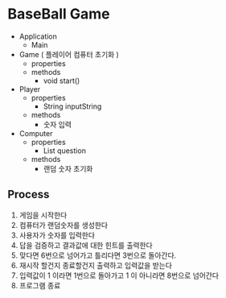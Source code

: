# BaseBall Game

* Application
  * Main
* Game ( 플레이어 컴퓨터 초기화 )
  * properties
  * methods
    * void start()
* Player
  * properties
    * String inputString
  * methods
    * 숫자 입력
* Computer
  * properties
    * List<Integer> question
  * methods
    * 랜덤 숫자 초기화 

## Process
1. 게임을 시작한다
2. 컴퓨터가 랜덤숫자를 생성한다
3. 사용자가 숫자를 입력한다
4. 답을 검증하고 결과값에 대한 힌트를 출력한다
5. 맞다면 6번으로 넘어가고 틀리다면 3번으로 돌아간다.
6. 재시작 할건지 종료할건지 출력하고 입력값을 받는다
7. 입력값이 1 이라면 1번으로 돌아가고 1 이 아니라면 8번으로 넘어간다
8. 프로그램 종료


